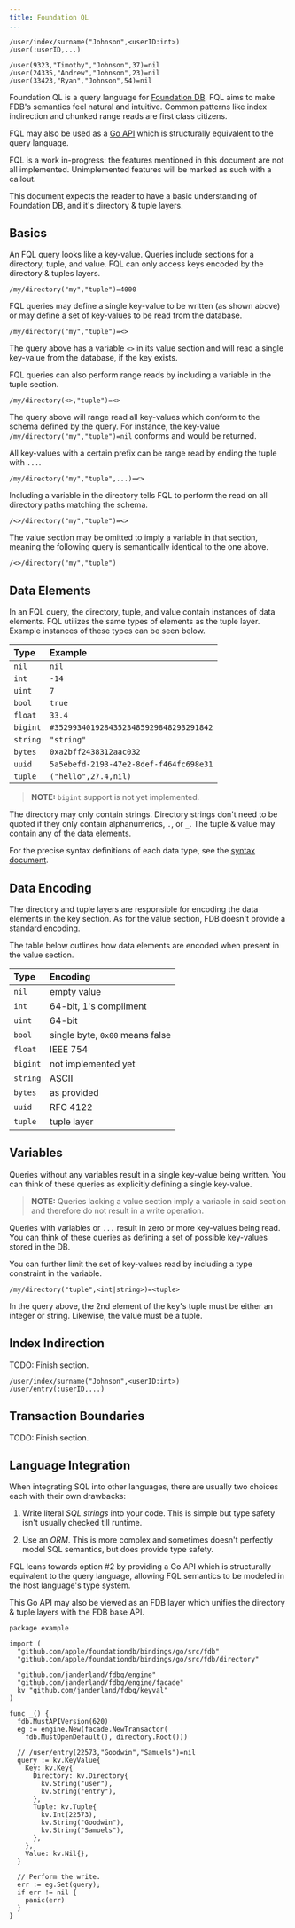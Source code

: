 ```yaml
---
title: Foundation QL
...
```


```lang-fql
/user/index/surname("Johnson",<userID:int>)
/user(:userID,...)
```

```lang-fql {.result}
/user(9323,"Timothy","Johnson",37)=nil
/user(24335,"Andrew","Johnson",23)=nil
/user(33423,"Ryan","Johnson",54)=nil
```

Foundation QL is a query language for [Foundation
DB](https://www.foundationdb.org/). FQL aims to make FDB's
semantics feel natural and intuitive. Common patterns like
index indirection and chunked range reads are first class
citizens.

FQL may also be used as a [Go API](#language-integration)
which is structurally equivalent to the query language.

FQL is a work in-progress: the features mentioned in 
this document are not all implemented. Unimplemented 
features will be marked as such with a callout.

This document expects the reader to have a basic 
understanding of Foundation DB, and it's directory & 
tuple layers.

## Basics

An FQL query looks like a key-value. Queries include
sections for a directory, tuple, and value. FQL can only 
access keys encoded by the directory & tuples layers.

```lang-fql
/my/directory("my","tuple")=4000
```

FQL queries may define a single key-value to be written (as
shown above) or may define a set of key-values to be read
from the database.

```lang-fql
/my/directory("my","tuple")=<>
```

The query above has a variable `<>` in its value section 
and will read a single key-value from the database, if the 
key exists.

FQL queries can also perform range reads by including a
variable in the tuple section.

```lang-fql
/my/directory(<>,"tuple")=<>
```

The query above will range read all key-values which 
conform to the schema defined by the query. For instance,
the key-value `/my/directory("my","tuple")=nil` conforms 
and would be returned.

All key-values with a certain prefix can be range read by
ending the tuple with `...`.

```lang-fql
/my/directory("my","tuple",...)=<>
```

Including a variable in the directory tells FQL to perform
the read on all directory paths matching the schema.

```lang-fql
/<>/directory("my","tuple")=<>
```

The value section may be omitted to imply a variable in
that section, meaning the following query is semantically
identical to the one above.

```lang-fql
/<>/directory("my","tuple")
```

## Data Elements

In an FQL query, the directory, tuple, and value contain
instances of data elements. FQL utilizes the same types of
elements as the tuple layer. Example instances of these
types can be seen below.

| Type     | Example                                |
|:---------|:---------------------------------------|
| `nil`    | `nil`                                  |
| `int`    | `-14`                                  |
| `uint`   | `7`                                    |
| `bool`   | `true`                                 |
| `float`  | `33.4`                                 |
| `bigint` | `#35299340192843523485929848293291842` |
| `string` | `"string"`                             |
| `bytes`  | `0xa2bff2438312aac032`                 |
| `uuid`   | `5a5ebefd-2193-47e2-8def-f464fc698e31` |
| `tuple`  | `("hello",27.4,nil)`                   |

> __NOTE:__ `bigint` support is not yet implemented.

The directory may only contain strings. Directory strings 
don't need to be quoted if they only contain alphanumerics, 
`.`, or `_`. The tuple & value may contain any of the data
elements.

For the precise syntax definitions of each data type, see 
the [syntax document](syntax.ebnf).

## Data Encoding

The directory and tuple layers are responsible for 
encoding the data elements in the key section. As for the 
value section, FDB doesn't provide a standard encoding.

The table below outlines how data elements are encoded 
when present in the value section.

| Type     | Encoding                        |
|:---------|:--------------------------------|
| `nil`    | empty value                     |
| `int`    | 64-bit, 1's compliment          |
| `uint`   | 64-bit                          |
| `bool`   | single byte, `0x00` means false |
| `float`  | IEEE 754                        |
| `bigint` | not implemented yet             |
| `string` | ASCII                           |
| `bytes`  | as provided                     |
| `uuid`   | RFC 4122                        |
| `tuple`  | tuple layer                     |

## Variables

Queries without any variables result in a single key-value
being written. You can think of these queries as explicitly
defining a single key-value.

> __NOTE:__ Queries lacking a value section imply a variable
> in said section and therefore do not result in a write
> operation.

Queries with variables or `...` result in zero or more
key-values being read. You can think of these queries as
defining a set of possible key-values stored in the DB.

You can further limit the set of key-values read by
including a type constraint in the variable.

```lang-fql
/my/directory("tuple",<int|string>)=<tuple>
```

In the query above, the 2nd element of the key's tuple must
be either an integer or string. Likewise, the value must be
a tuple.

## Index Indirection

TODO: Finish section.

```lang-fql
/user/index/surname("Johnson",<userID:int>)
/user/entry(:userID,...)
```

## Transaction Boundaries

TODO: Finish section.

## Language Integration

When integrating SQL into other languages, there are usually
two choices each with their own drawbacks:

1. Write literal _SQL strings_ into your code. This is
   simple but type safety isn't usually checked till
   runtime.

2. Use an _ORM_. This is more complex and sometimes doesn't
   perfectly model SQL semantics, but does provide type
   safety.

FQL leans towards option #2 by providing a Go API which is
structurally equivalent to the query language, allowing FQL
semantics to be modeled in the host language's type system.

This Go API may also be viewed as an FDB layer which unifies
the directory & tuple layers with the FDB base API.

```lang-go
package example

import (
  "github.com/apple/foundationdb/bindings/go/src/fdb"
  "github.com/apple/foundationdb/bindings/go/src/fdb/directory"

  "github.com/janderland/fdbq/engine"
  "github.com/janderland/fdbq/engine/facade"
  kv "github.com/janderland/fdbq/keyval"
)

func _() {
  fdb.MustAPIVersion(620)
  eg := engine.New(facade.NewTransactor(
    fdb.MustOpenDefault(), directory.Root()))

  // /user/entry(22573,"Goodwin","Samuels")=nil
  query := kv.KeyValue{
    Key: kv.Key{
      Directory: kv.Directory{
        kv.String("user"),
        kv.String("entry"),
      },
      Tuple: kv.Tuple{
        kv.Int(22573),
        kv.String("Goodwin"),
        kv.String("Samuels"),
      },
    },
    Value: kv.Nil{},
  }

  // Perform the write.
  err := eg.Set(query);
  if err != nil {
    panic(err)
  }
}
```

